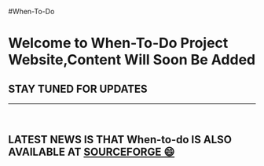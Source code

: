 #When-To-Do
<h1>Welcome to When-To-Do Project Website,Content Will Soon Be Added</h1>
<h2>STAY TUNED FOR UPDATES</h2>
<hr>
<br>
<h2>LATEST NEWS IS THAT When-to-do IS ALSO AVAILABLE AT <a href="https://sourceforge.net/p/when-to-do/">SOURCEFORGE 😄</a></h2>
